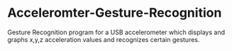 # Acceleromter-Gesture-Recognition
Gesture Recognition program for a USB accelerometer which displays and graphs x,y,z acceleration values and recognizes certain gestures.
